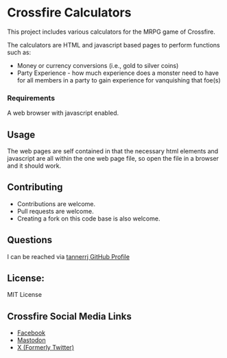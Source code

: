 # Crossfire Calculators

This project includes various calculators for the MRPG game of Crossfire.

The calculators are HTML and javascript based pages to perform functions such as:

 * Money or currency conversions (i.e., gold to silver coins)
 * Party Experience - how much experience does a monster need to have for all members in a party to gain experience for vanquishing that foe(s)

### Requirements

A web browser with javascript enabled.

## Usage

The web pages are self contained in that the necessary html elements and javascript are all within the one web page file, so open the file in a browser and it should work. 

## Contributing

 * Contributions are welcome.
 * Pull requests are welcome.
 * Creating a fork on this code base is also welcome.

## Questions

I can be reached via [tannerrj GitHub Profile](https://github.com/tannerrj)

## License:

MIT License

## Crossfire Social Media Links

 * [Facebook](https://www.facebook.com/crossfireproject/)
 * [Mastodon](https://mastodon.social/@crossfiremrpg)
 * [X (Formerly Twitter)](https://twitter.com/crossfiremrpg/)